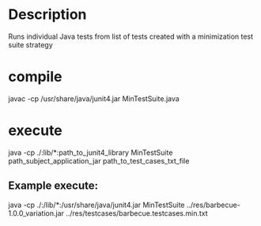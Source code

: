 # Description
Runs individual Java tests from list of tests created with a minimization test suite strategy

# compile
javac -cp /usr/share/java/junit4.jar MinTestSuite.java 

# execute
java -cp ./:lib/*:path_to_junit4_library MinTestSuite path_subject_application_jar path_to_test_cases_txt_file

## Example execute:
java -cp ./:/lib/*:/usr/share/java/junit4.jar MinTestSuite ../res/barbecue-1.0.0_variation.jar ../res/testcases/barbecue.testcases.min.txt
